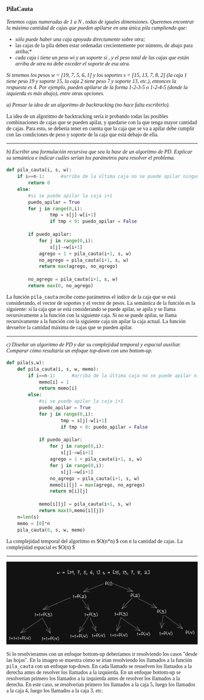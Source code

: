 <font face="LaTeX">

### PilaCauta

*Tenemos cajas numeradas de 1 a N , todas de iguales dimensiones. Queremos encontrar la máxima
cantidad de cajas que pueden apilarse en una única pila cumpliendo que:*
* *sólo puede haber una caja apoyada directamente sobre otra;*
* las cajas de la pila deben estar ordenadas crecientemente por número, de abajo para arriba;*
* *cada caja i tiene un peso wi y un soporte si , y el peso total de las cajas que están arriba de otra no debe exceder el soporte de esa otra.*

*Si tenemos los pesos w = [19, 7, 5, 6, 1] y los soportes s = [15, 13, 7, 8, 2] (la caja 1 tiene peso 19
y soporte 15, la caja 2 tiene peso 7 y soporte 13, etc.), entonces la respuesta es 4. Por ejemplo,
pueden apilarse de la forma 1-2-3-5 o 1-2-4-5 (donde la izquierda es más abajo), entre otras
opciones.*

*a) Pensar la idea de un algoritmo de backtracking (no hace falta escribirlo).*

La idea de un algoritmo de backtracking sería ir probando todas las posibles combinaciones de cajas que se pueden apilar, y quedarse con la que tenga mayor cantidad de cajas. Para esto, se debería tener en cuenta que la caja que se va a apilar debe cumplir con las condiciones de peso y soporte de la caja que está debajo de ella.

---

*b) Escribir una formulación recursiva que sea la base de un algoritmo de PD. Explicar su
semántica e indicar cuáles serían los parámetros para resolver el problema.*

```python
def pila_cauta(i, s, w):
    if i==n-1:      #arriba de la última caja no se puede apilar ninguna
        return 0
    else:
        #si se puede apilar la caja i+1
        puedo_apilar = True
        for j in range(0,i):
                tmp = s[j]-w[i+1]
                if tmp < 0: puedo_apilar = False

        if puedo_apilar:
            for j in range(0,i):
                s[j]-=w[i+1]
            agrego = 1 + pila_cauta(i+1, s, w)
            no_agrego = pila_cauta(i+1, s, w)
            return max(agrego, no_agrego)

        no_agrego = pila_cauta(i+1, s, w)
        return max(0, no_agrego)
```

La función `pila_cauta` recibe como parámetros el índice de la caja que se está considerando, el vector de soportes y el vector de pesos. La semántica de la función es la siguiente: si la caja que se está considerando se puede apilar, se apila y se llama recursivamente a la función con la siguiente caja. Si no se puede apilar, se llama recursivamente a la función con la siguiente caja sin apilar la caja actual. La función devuelve la cantidad máxima de cajas que se pueden apilar.

---

*c) Diseñar un algoritmo de PD y dar su complejidad temporal y espacial auxiliar. Comparar cómo resultaría un enfoque top-down con uno bottom-up.*

```python
def pila(s,w):
    def pila_cauta(i, s, w, memo):
        if i==n-1:      #arriba de la última caja no se puede apilar ninguna
            memo[i] = 1
            return memo[i]
        else:
            #si se puede apilar la caja i+1
            puedo_apilar = True
            for j in range(0,i):
                    tmp = s[j]-w[i+1]
                    if tmp < 0: puedo_apilar = False

            if puedo_apilar:
                for j in range(0,i):
                    s[j]-=w[i+1]
                agrego = 1 + pila_cauta(i+1, s, w)
                for j in range(0,i):
                    s[j]-=w[i+1]
                no_agrego = pila_cauta(i+1, s, w)
                memo[i][j] = max(agrego, no_agrego)
                return m[i][j]

            memo[i][j] = pila_cauta(i+1, s, w)
            return max(0,memo[i][j])
    n=len(s)
    memo = [0]*n
    pila_cauta(0, s, w, memo)
```
La complejidad temporal del algoritmo es $O(n*n) $ con n la cantidad de cajas.
La complejidad espacial es $O(n) $ 

---

![llamados_top_down](./img/llamados_top_down.png)

Si lo resolvieramos con un enfoque bottom-up deberíamos ir resolviendo los casos "desde las hojas". En la imagen se muestra cómo se irían resolviendo los llamados a la función `pila_cauta` con un enfoque top-down. En cada llamado se resuelven los llamados a la derecha antes de resolver los llamados a la izquierda. En un enfoque bottom-up se resolverían primero los llamados a la izquierda antes de resolver los llamados a la derecha. En este caso, se resolverían primero los llamados a la caja 5, luego los llamados a la caja 4, luego los llamados a la caja 3, etc.



</font>